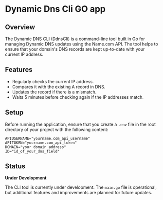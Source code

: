 # Dynamic Dns Cli GO app
## Overview

The Dynamic DNS CLI (DdnsCli) is a command-line tool built in Go for managing Dynamic DNS updates using the Name.com API. The tool helps to ensure that your domain's DNS records are kept up-to-date with your current IP address.

## Features

- Regularly checks the current IP address.
- Compares it with the existing A record in DNS.
- Updates the record if there is a mismatch.
- Waits 5 minutes before checking again if the IP addresses match.

## Setup

Before running the application, ensure that you create a `.env` file in the root directory of your project with the following content:

```dotenv
APIUSERNAME="yourname.com_api_username"
APITOKEN="yourname.com_api_token"
DOMAIN="your domain address"
ID="id_of_your_dns_field"

```

## Status

**Under Development**

The CLI tool is currently under development. The `main.go` file is operational, but additional features and improvements are planned for future updates.